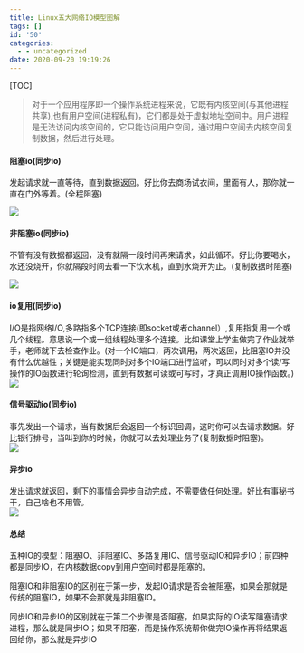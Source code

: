 ```yaml
---
title: Linux五大网络IO模型图解
tags: []
id: '50'
categories:
  - - uncategorized
date: 2020-09-20 19:19:26
---
```


\[TOC\]

> 对于一个应用程序即一个操作系统进程来说，它既有内核空间(与其他进程共享),也有用户空间(进程私有)，它们都是处于虚拟地址空间中。用户进程是无法访问内核空间的，它只能访问用户空间，通过用户空间去内核空间复制数据，然后进行处理。

#### 阻塞io(同步io)

发起请求就一直等待，直到数据返回。好比你去商场试衣间，里面有人，那你就一直在门外等着。(全程阻塞)

![](http://imgconvert.csdnimg.cn/aHR0cDovL3Fpbml1Lmdhb2JpbnpoYW4uY29tLzIwMTkvMTIvMjAvZjlmYWY2ZGY3YWQxZS5wbmc?x-oss-process=image/format,png)

#### 非阻塞io(同步io)

不管有没有数据都返回，没有就隔一段时间再来请求，如此循环。好比你要喝水，水还没烧开，你就隔段时间去看一下饮水机，直到水烧开为止。(复制数据时阻塞)

![](http://imgconvert.csdnimg.cn/aHR0cDovL3Fpbml1Lmdhb2JpbnpoYW4uY29tLzIwMTkvMTIvMjAvZGMzMWY5NjE5NWI5YS5wbmc?x-oss-process=image/format,png)

#### io复用(同步io)

I/O是指网络I/O,多路指多个TCP连接(即socket或者channel）,复用指复用一个或几个线程。意思说一个或一组线程处理多个连接。比如课堂上学生做完了作业就举手，老师就下去检查作业。(对一个IO端口，两次调用，两次返回，比阻塞IO并没有什么优越性；关键是能实现同时对多个IO端口进行监听，可以同时对多个读/写操作的IO函数进行轮询检测，直到有数据可读或可写时，才真正调用IO操作函数。)　  
![](http://imgconvert.csdnimg.cn/aHR0cDovL3Fpbml1Lmdhb2JpbnpoYW4uY29tLzIwMTkvMTIvMjAvZDk2YTU2YTJiMjRiYS5wbmc?x-oss-process=image/format,png)

#### 信号驱动io(同步io)

事先发出一个请求，当有数据后会返回一个标识回调，这时你可以去请求数据。好比银行排号，当叫到你的时候，你就可以去处理业务了(复制数据时阻塞)。  
![](http://imgconvert.csdnimg.cn/aHR0cDovL3Fpbml1Lmdhb2JpbnpoYW4uY29tLzIwMTkvMTIvMjAvMWE4NjM3MTg3MjcwMi5wbmc?x-oss-process=image/format,png)

#### 异步io

发出请求就返回，剩下的事情会异步自动完成，不需要做任何处理。好比有事秘书干，自己啥也不用管。　　  
![](http://imgconvert.csdnimg.cn/aHR0cDovL3Fpbml1Lmdhb2JpbnpoYW4uY29tLzIwMTkvMTIvMjAvNzk4MGI4MjlhM2YxMS5wbmc?x-oss-process=image/format,png)

#### 总结

五种IO的模型：阻塞IO、非阻塞IO、多路复用IO、信号驱动IO和异步IO；前四种都是同步IO，在内核数据copy到用户空间时都是阻塞的。

阻塞IO和非阻塞IO的区别在于第一步，发起IO请求是否会被阻塞，如果会那就是传统的阻塞IO，如果不会那就是非阻塞IO。

同步IO和异步IO的区别就在于第二个步骤是否阻塞，如果实际的IO读写阻塞请求进程，那么就是同步IO；如果不阻塞，而是操作系统帮你做完IO操作再将结果返回给你，那么就是异步IO